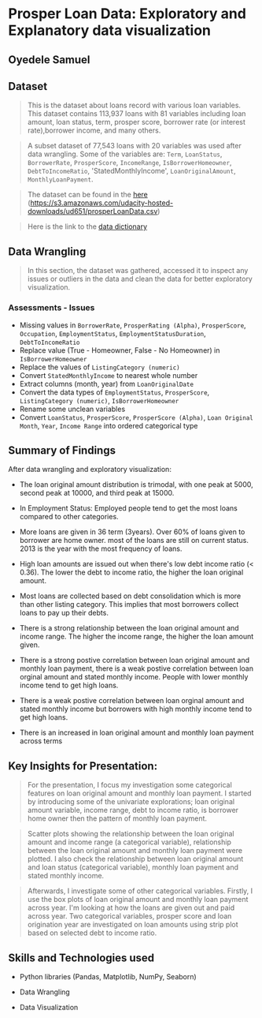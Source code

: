 # Prosper Loan Data: Exploratory and Explanatory data visualization

## Oyedele Samuel


## Dataset

> This is the dataset about loans record with various loan variables. This dataset contains 113,937 loans with 81 variables including loan amount, loan status, term, prosper score, borrower rate (or interest rate),borrower income, and many others. 

> A subset dataset of 77,543 loans with 20 variables was used after data wrangling.
Some of the variables are: `Term`, `LoanStatus`, `BorrowerRate`, `ProsperScore`, `IncomeRange`, `IsBorrowerHomeowner`, `DebtToIncomeRatio`, 'StatedMonthlyIncome', `LoanOriginalAmount`, `MonthlyLoanPayment`.

> The dataset can be found in the <a href = "https://s3.amazonaws.com/udacity-hosted-downloads/ud651/prosperLoanData.csv."> here </a> (https://s3.amazonaws.com/udacity-hosted-downloads/ud651/prosperLoanData.csv)


> Here is the link to the <a href = "https://docs.google.com/spreadsheets/d/1gDyi_L4UvIrLTEC6Wri5nbaMmkGmLQBk-Yx3z0XDEtI/edit#gid=0"> data dictionary </a>

## Data Wrangling

> In this section, the dataset was gathered, accessed it to inspect any issues or outliers in the data and clean the data for better exploratory visualization.

### Assessments - Issues

- Missing values in `BorrowerRate`, `ProsperRating (Alpha)`, `ProsperScore`, `Occupation`, `EmploymentStatus`, `EmploymentStatusDuration`, `DebtToIncomeRatio`
- Replace value (True - Homeowner, False - No Homeowner) in `IsBorrowerHomeowner`
- Replace the values of `ListingCategory (numeric)`
- Convert `StatedMonthlyIncome` to nearest whole number
- Extract columns (month, year) from `LoanOriginalDate`
- Convert the data types of `EmploymentStatus`, `ProsperScore`, `ListingCategory (numeric)`, `IsBorrowerHomeowner`
- Rename some unclean variables
- Convert `LoanStatus`, `ProsperScore`, `ProsperScore (Alpha)`, `Loan Original Month`, `Year`, `Income Range` into ordered categorical type

## Summary of Findings

After data wrangling and exploratory visualization:

- The loan original amount distribution is trimodal, with one peak at 5000, second peak at 10000, and third peak at 15000.

- In Employment Status: Employed people tend to get the most loans compared to other categories.

- More loans are given in 36 term (3years). Over 60% of loans given to borrower are home owner. most of the loans are still on current status. 2013 is the year with the most frequency of loans.

- High loan amounts are issued out when there's low debt income ratio (< 0.36). The lower the debt to income ratio, the higher the loan original amount.

- Most loans are collected based on debt consolidation which is more than other listing category. This implies that most borrowers collect loans to pay up their debts.

- There is a strong relationship between the loan original amount and income range. The higher the income range, the higher the loan amount given.

- There is a strong postive correlation between loan original amount and monthly loan payment, there is a weak postive correlation between loan orginal amount and stated monthly income. People with lower monthly income tend to get high loans.

- There is a weak postive correlation between loan orginal amount and stated monthly income but borrowers with high monthly income tend to get high loans.

- There is an increased in loan original amount and monthly loan payment across terms

## Key Insights for Presentation:

> For the presentation, I focus my investigation some categorical features on loan original amount and monthly loan payment. I started by introducing some of the univariate explorations; loan original amount variable, income range, debt to income ratio, is borrower home owner then the pattern of monthly loan payment. 

> Scatter plots showing the relationship between the loan original amount and income range (a categorical variable), relationship between the loan original amount and monthly loan payment were plotted. I also check the relationship between loan original amount and loan status (categorical variable), monthly loan payment and stated monthly income.

> Afterwards, I investigate some of other categorical variables. Firstly, I use the box plots of loan original amount and monthly loan payment across year. I'm looking at how the loans are given out and paid across year. Two categorical variables, prosper score and loan origination year are investigated on loan amounts using strip plot based on selected debt to income ratio.

## Skills and Technologies used



- Python libraries (Pandas, Matplotlib, NumPy, Seaborn)

- Data Wrangling
- Data Visualization
